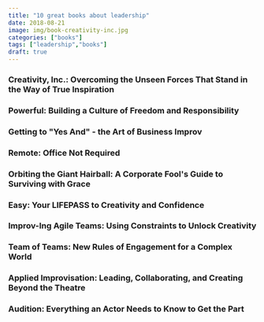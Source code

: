 ```yaml
---
title: "10 great books about leadership"
date: 2018-08-21
image: img/book-creativity-inc.jpg
categories: ["books"]
tags: ["leadership","books"]
draft: true
---
```



### Creativity, Inc.: Overcoming the Unseen Forces That Stand in the Way of True Inspiration

### Powerful: Building a Culture of Freedom and Responsibility

### Getting to "Yes And" - the Art of Business Improv


### Remote: Office Not Required


### Orbiting the Giant Hairball: A Corporate Fool's Guide to Surviving with Grace

### Easy: Your LIFEPASS to Creativity and Confidence


### Improv-Ing Agile Teams: Using Constraints to Unlock Creativity


### Team of Teams: New Rules of Engagement for a Complex World

### Applied Improvisation: Leading, Collaborating, and Creating Beyond the Theatre

### Audition: Everything an Actor Needs to Know to Get the Part











